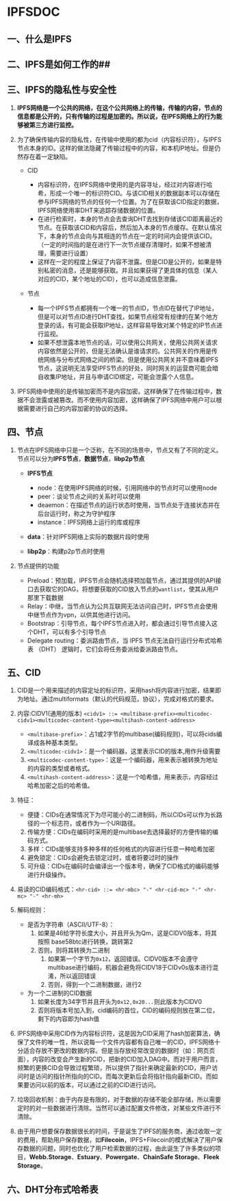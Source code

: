 # IPFSDOC #
## 一、什么是IPFS ##
## 二、IPFS是如何工作的##
## 三、IPFS的隐私性与安全性 ##
1. **IPFS网络是一个公共的网络，在这个公共网络上的传输，传输的内容，节点的信息都是公开的，只有传输的过程是加密的。所以说，在IPFS网络上的行为能够被第三方进行监控。**
2. 为了确保传输内容的隐私性，在传输中使用的都为cid（内容标识符），与IPFS节点本身的ID。这样的做法隐藏了传输过程中的内容，和本机IP地址。但是仍然存在着一定缺陷。
    - CID
        - 内容标识符，在IPFS网络中使用的是内容寻址，经过对内容进行哈希，形成一个唯一的标识符CID。与该CID相关的数据副本可以存储在参与IPFS网络的节点的任何一个位置。为了在获取该CID指定的数据，IPFS网络使用率DHT来追踪存储数据的位置。
        - 在进行检索时，本身的节点会去查询DHT去找到存储该CID距离最近的节点。在获取该CID和内容后，然后加入本身的节点缓存。在默认情况下，本身的节点会向与其相连的节点在一定的时间内会提供该CID。（一定的时间指的是在进行下一次节点缓存清理时，如果不想被清理，需要进行设置）
        - 这样在一定的程度上保证了内容不泄露。但是CID是公开的，如果是特别私密的消息，还是能够获取。并且如果获得了更具体的信息（某人对应的CID，某个地址的CID），也可以造成信息泄露。

    - 节点
        - 每一个IPFS节点都拥有一个唯一的节点ID，节点ID在替代了IP地址，但是可以对节点ID进行DHT查找，如果节点经常有规律的在某个地方登录的话，有可能会获取IP地址，这样容易导致对某个特定的IP节点进行监视。
        - 如果不想泄露本地节点的话，可以使用公共网关，使用公共网关请求内容依然是公开的，但是无法确认是谁请求的。公共网关的作用是传统网络与分布式网络之间的桥梁。但是使用公共网关并不意味着IPFS节点，这说明无法享受IPFS节点的好处，同时网关的运营商可能会暗自收集IP地址，并且与申请CID绑定，可能会泄露个人信息。

1. IPFS网络中使用的是传输加密而不是内容加密。这样确保了在传输过程中，数据不会泄露或被篡改。而不使用内容加密，这样确保了IPFS网络中用户可以根据需要进行自己的内容加密的协议的选择。

## 四、节点 ##
1. 节点在IPFS网络中只是一个泛称，在不同的场景中，节点又有了不同的定义。节点可以分为**IPFS节点**，**数据节点**，**libp2p节点**
    - **IPFS节点**
        - node：在使用IPFS网络的时候，引用网络中的节点时可以使用node
        - peer：谈论节点之间的关系时可以使用
        - deaemon：在描述节点的运行状态时使用，当节点处于连接状态并在后台运行时，称之为守护程序
        - instance：IPFS网络上运行的库或程序

    - **data**：针对IPFS网络上实际的数据片段时使用
    - **libp2p**：构建p2p节点时使用

1. 节点提供的功能
    -  Preload：预加载，IPFS节点会随机选择预加载节点，通过其提供的API接口去获取它的DAG，将想要获取的CID放入节点的`wantlist`，使其从用户那里下载数据
    -  Relay：中继，当节点认为公共互联网无法访问自己时，IPFS节点会使用中继节点作为vpn，以供其他进行访问。  
    -  Bootstrap：引导节点，每个IPFS节点进入时，都会通过引导节点接入这个DHT，可以有多个引导节点
    -  Delegate routing：委派路由节点，当 IPFS 节点无法自行运行分布式哈希表 （DHT） 逻辑时，它们会将任务委派给委派路由节点。

## 五、CID ##
1. CID是一个用来描述的内容定址的标识符，采用hash将内容进行加密，结果即为地址。通过multiformats（默认的代码规范，协议），完成对格式的要求。
1. 内容:CIDV1(通用的版本)
    `<cidv1> ::= <multibase-prefix><multicodec-cidv1><multicodec-content-type><multihash-content-address>`
    -  `<multibase-prefix>`：占1或2字节的multibase(编码规则)，可以将cids编译成各种基本类型。
    2. `<multicodec-cidv1>`：是一个编码器，这里表示CID的版本,用作升级需要
    3. `<multicodec-content-type>`：这是一个编码器，用来表示被转换为地址的内容的类型或者格式。
    4. `<multihash-content-address>`：这是一个哈希值，用来表示，内容经过哈希加密之后的哈希值。

1. 特征：
    -  便捷：CIDs在通常情况下为尽可能小的二进制码，所以CIDs可以作为长路径的一个标志符，或者作为一个URl路径。
    2. 传输方便：CIDs在编码时采用的是multibase去选择最好的方便传输的编码方式。
    3. 多样：CIDs能够支持多种多样的任何格式的内容进行任意一种哈希加密
    4. 避免锁定：CIDs会避免去锁定过时，或者将要过时的操作
    5. 可升级：CIDs在编码时会编译出一个版本号，确保了CID格式的编码能够进行升级操作。

1. 易读的CID编码格式：`<hr-cid> ::= <hr-mbc> "-" <hr-cid-mc> "-" <hr-mc> "-" <hr-mh>`
1. 解码规则：
    -  是否为字符串（ASCII/UTF-8）：
        1. 如果是46给字符长度大小，并且开头为Qm，这是CIDV0版本，将其按照 base58btc进行转换，跳转第2
        2. 否则，则将其转换为二进制
            1. 如果第一个字节为`0x12`，返回错误。CIDV0版本不会遵守multibase进行编码，机器会避免将CIDV18于CIDv0s版本进行混淆，所以返回错误
            2. 否则，得到一个二进制数据，进行2
    -  为一个二进制的CID数据
        1. 如果长度为34字节并且开头为`0x12,0x20...`则此版本为CIDV0
        2. 否则将版本号加入到，cid编码的首位，CID的编码规则放在第二位，剩下的内容即为hash值
1. IPFS网络中采用CID作为内容标识符，这是因为CID采用了hash加密算法，确保了文件的唯一性，所以说每一个文件内容都有自己唯一的CID，IPFS网络十分适合存放不更改的数据内容。但是当存放经常改变的数据时（如：网页页面），内容的改变会产生新的CID，把新的CID加入DAG中。而对于用户而言，频繁的更换CID会导致过程繁琐，所以提供了指针来确定最新的CID，用户访问时是访问的指针所指向的CID。而每次更新后会将指针指向最新CID。而如果要访问以前的版本，可以通过之前的CID进行访问。
2. 垃圾回收机制：由于内存是有限的，对于数据的存储不能全部存储，所以需要定时的对一些数据进行清除。当然可以通过配置文件修改，对某些文件进行不清除。
3. 由于用户想要保存数据很长的时间，于是诞生了IPFS的服务商，通过收取一定的费用，帮助用户保存数据，如**Filecoin**，IPFS+Filecoin的模式解决了用户保存数据的问题，同时也优化了用户检索数据的过程，由此诞生了许多类似的项目，**Webb.Storage**、**Estuary**、**Powergate**、**ChainSafe Storage**、**Fleek Storage**。

## 六、DHT分布式哈希表 ##